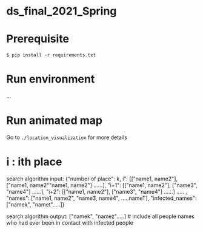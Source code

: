 # ds_final_2021_Spring

# Prerequisite
```
$ pip install -r requirements.txt
```

# Run environment
...
# Run animated map

Go to `./location_visualization` for more details




# i : ith place
search algorithm input: {"number of place": k, i": [["name1, name2"], ["name1, name2""name1, name2"] ......], "i+1": [["name1, name2"], ["name3", "name4"] ......], "i+2": [["name1, name2"], ["name3", "name4"] ......] ..... , "names": ["name1, name2", "name3, name4", .....nameT], "infected_names":["namek", "namet".....]}

search algorithm output: ["namek", "namez".....] # include all people names who had ever been in contact with infected people
